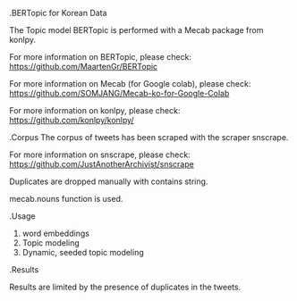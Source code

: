 .BERTopic for Korean Data

The Topic model BERTopic is performed with a Mecab package from konlpy.

For more information on BERTopic, please check: https://github.com/MaartenGr/BERTopic

For more information on Mecab (for Google colab), please check: https://github.com/SOMJANG/Mecab-ko-for-Google-Colab

For more information on konlpy, please check: https://github.com/konlpy/konlpy/

.Corpus
The corpus of tweets has been scraped with the scraper snscrape.

For more information on snscrape, please check: https://github.com/JustAnotherArchivist/snscrape

Duplicates are dropped manually with contains string.

mecab.nouns function is used.

.Usage

1) word embeddings
2) Topic modeling
3) Dynamic, seeded topic modeling

.Results

Results are limited by the presence of duplicates in the tweets.

